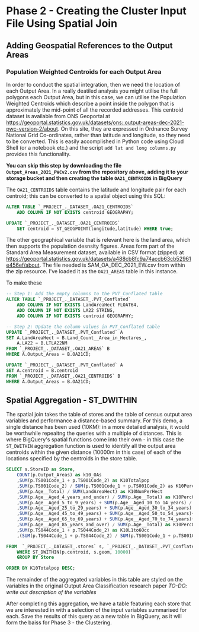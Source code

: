 # Phase 2 - Creating the Cluster Input File Using Spatial Join



## Adding Geospatial References to the Output Areas

### Population Weighted Centroids for each Output Area 
In order to conduct the spatial integration, then we need the location of each Output Area. In a really deatiled analysis you might utilise the full polygons each Output Area, but in this case, we can utilise the Population Weighted Centroids which describe a point inside the polygon that is approximately the mid-point of all the recorded addresses. This centroid dataset is available from ONS Geoportal at https://geoportal.statistics.gov.uk/datasets/ons::output-areas-dec-2021-pwc-version-2/about. On this site, they are expressed in Ordnance Survey National Grid Co-ordinates, rather than latitude and longitude, so they need to be converted. This is easily accomplished in Python code using Cloud Shell (or a  notebook etc.) and the script  `add lat and long columns.py` provides this functionality.

**You can skip this step by downloading the file `Output_Areas_2021_PWCv2.csv` from the repository above, adding it to your storage bucket and then creating the table `OA21_CENTROIDS` in BigQuery**


The `OA21_CENTROIDS` table contains the latitude and longitude pair for each centroid; this can be converted to a spatial object using this SQL:

```SQL
ALTER TABLE `_PROJECT_._DATASET_.OA21_CENTROIDS` 
    ADD COLUMN IF NOT EXISTS centroid GEOGRAPHY;

UPDATE `_PROJECT_._DATASET_.OA21_CENTROIDS`
    SET centroid = ST_GEOGPOINT(longitude,latitude) WHERE true;
```

The other geographical variable that is relevant here is the land area, which then supports the population desnsity figures. Areas form part of the Standard Area Measurement dataset, available in CSV format (zipped) at https://geoportal.statistics.gov.uk/datasets/a488cb8fc9a74accb63cb52961e456ef/about. The file needed is SAM_OA_DEC_2021_EW.csv from within the zip resource. I've loaded it as the `OA21_AREAS` table in this instance.

To make these 

```SQL
-- Step 1: Add the empty columns to the PVT_Conflated table
ALTER TABLE `_PROJECT_._DATASET_.PVT_Conflated` 
    ADD COLUMN IF NOT EXISTS LandAreaHect FLOAT64,
    ADD COLUMN IF NOT EXISTS LA22 STRING,
    ADD COLUMN IF NOT EXISTS centroid GEOGRAPHY;

-- Step 2: Update the column values in PVT_Conflated table
UPDATE `_PROJECT_._DATASET_.PVT_Conflated` A
SET A.LandAreaHect = B.Land_Count__Area_in_Hectares_, 
    A.LA22 = B.LTLA22NM
FROM `_PROJECT_._DATASET_.OA21_AREAS` B
WHERE A.Output_Areas = B.OA21CD;

UPDATE `_PROJECT_._DATASET_.PVT_Conflated` A
SET A.centroid = B.centroid
FROM `_PROJECT_._DATASET_.OA21_CENTROIDS` B
WHERE A.Output_Areas = B.OA21CD;
```



## Spatial Aggregation - ST_DWITHIN
The spatial join takes the table of stores and the table of census output area variables and performance a distance-based summary. For this demo, a single distance has been used (10KM): in a more detailed analysis, it would be worthwhile repeaitng the queries with a multiple of distances. This is where BigQuery's spatial functions come into their own - in this case the `ST_DWITHIN` aggregation function is used to identify all the output area centroids within the given distance (10000m in this case) of each of the locations specified by the centroids in the store table.

```SQL
SELECT s.StoreID as Store,
    COUNT(p.Output_Areas) as k10_OAs
    ,SUM(p.TS001Code_1 + p.TS001Code_2) as K10Totalpop
    ,SUM(p.TS001Code_2) / SUM(p.TS001Code_1 + p.TS001Code_2) as K10PercComm
    ,SUM(p.Age__Total) / SUM(LandAreaHect) as K10NumPerHect
    ,SUM(p.Age__Aged_4_years_and_under) / SUM(p.Age__Total) as K10Perc0_4
    ,SUM(p.Age__Aged_5_to_9_years) + SUM(p.Age__Aged_10_to_14_years) / SUM(p.Age__Total) as K10Percc5_14
    ,SUM(p.Age__Aged_25_to_29_years) + SUM(p.Age__Aged_30_to_34_years) + SUM(p.Age__Aged_35_to_39_years) + SUM(p.Age__Aged_40_to_44_years) / SUM(p.Age__Total) as K10Percc25_44
    ,SUM(p.Age__Aged_45_to_49_years) + SUM(p.Age__Aged_50_to_54_years)+ SUM(p.Age__Aged_55_to_59_years) + SUM(p.Age__Aged_60_to_64_years) / SUM(p.Age__Total) as K10Percc45_64
    ,SUM(p.Age__Aged_65_to_69_years) + SUM(p.Age__Aged_70_to_74_years)+ SUM(p.Age__Aged_75_to_79_years) + SUM(p.Age__Aged_80_to_84_years) / SUM(p.Age__Total) as K10Percc65_84
    ,SUM(p.Age__Aged_85_years_and_over) / SUM(p.Age__Total) as K10PercOver85
    ,SUM(p.TS044Code_1 + p.TS044Code_2) as K10L1to6Occ
    ,(SUM(p.TS044Code_1 + p.TS044Code_2) / SUM(p.TS001Code_1 + p.TS001Code_2))as K101to6prop

FROM  `_PROJECT_._DATASET_.stores` s, `_PROJECT_._DATASET_.PVT_Conflated` p     
    WHERE ST_DWITHIN(p.centroid, s.geom, 10000)
    GROUP BY Store

ORDER BY K10Totalpop DESC;
```

The remainder of the aggregated variables in this table are styled on the variables in the original Output Area Classification research paper _TO-DO: write out description of the variables_

After completing this aggregation, we have a table featuring each store that we are interested in with a selection of the input variables summarised for each. Save the results of this query as a new table in BigQuery, as it will form the baiss for Phase 3 - the Clustering.
